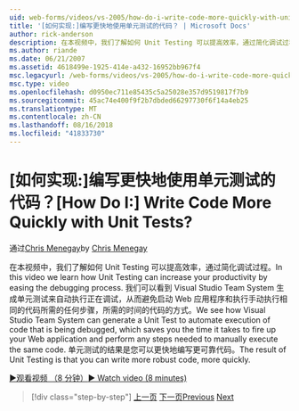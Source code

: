 ```yaml
---
uid: web-forms/videos/vs-2005/how-do-i-write-code-more-quickly-with-unit-tests
title: '[如何实现:]编写更快地使用单元测试的代码？ | Microsoft Docs'
author: rick-anderson
description: 在本视频中，我们了解如何 Unit Testing 可以提高效率，通过简化调试过程。 我们可以看到 Visual Studio Team System 如何生成 U....
ms.author: riande
ms.date: 06/21/2007
ms.assetid: 4618499e-1925-414e-a432-16952bb967f4
msc.legacyurl: /web-forms/videos/vs-2005/how-do-i-write-code-more-quickly-with-unit-tests
msc.type: video
ms.openlocfilehash: d0950ec711e85435c5a25028e357d9519817f7b9
ms.sourcegitcommit: 45ac74e400f9f2b7dbded66297730f6f14a4eb25
ms.translationtype: MT
ms.contentlocale: zh-CN
ms.lasthandoff: 08/16/2018
ms.locfileid: "41833730"
---
```

<a name="how-do-i-write-code-more-quickly-with-unit-tests"></a><span data-ttu-id="a31d1-105">[如何实现:]编写更快地使用单元测试的代码？</span><span class="sxs-lookup"><span data-stu-id="a31d1-105">[How Do I:] Write Code More Quickly with Unit Tests?</span></span>
====================
<span data-ttu-id="a31d1-106">通过[Chris Menegay](https://twitter.com/CMenegay)</span><span class="sxs-lookup"><span data-stu-id="a31d1-106">by [Chris Menegay](https://twitter.com/CMenegay)</span></span>

<span data-ttu-id="a31d1-107">在本视频中，我们了解如何 Unit Testing 可以提高效率，通过简化调试过程。</span><span class="sxs-lookup"><span data-stu-id="a31d1-107">In this video we learn how Unit Testing can increase your productivity by easing the debugging process.</span></span> <span data-ttu-id="a31d1-108">我们可以看到 Visual Studio Team System 生成单元测试来自动执行正在调试，从而避免启动 Web 应用程序和执行手动执行相同的代码所需的任何步骤，所需的时间的代码的方式。</span><span class="sxs-lookup"><span data-stu-id="a31d1-108">We see how Visual Studio Team System can generate a Unit Test to automate execution of code that is being debugged, which saves you the time it takes to fire up your Web application and perform any steps needed to manually execute the same code.</span></span> <span data-ttu-id="a31d1-109">单元测试的结果是您可以更快地编写更可靠代码。</span><span class="sxs-lookup"><span data-stu-id="a31d1-109">The result of Unit Testing is that you can write more robust code, more quickly.</span></span>

[<span data-ttu-id="a31d1-110">&#9654;观看视频 （8 分钟）</span><span class="sxs-lookup"><span data-stu-id="a31d1-110">&#9654; Watch video (8 minutes)</span></span>](https://channel9.msdn.com/Blogs/ASP-NET-Site-Videos/how-do-i-write-code-more-quickly-with-unit-tests)

> [!div class="step-by-step"]
> <span data-ttu-id="a31d1-111">[上一页](how-do-i-create-my-own-bug-work-item.md)
> [下一页](how-do-i-practice-test-driven-development.md)</span><span class="sxs-lookup"><span data-stu-id="a31d1-111">[Previous](how-do-i-create-my-own-bug-work-item.md)
[Next](how-do-i-practice-test-driven-development.md)</span></span>
